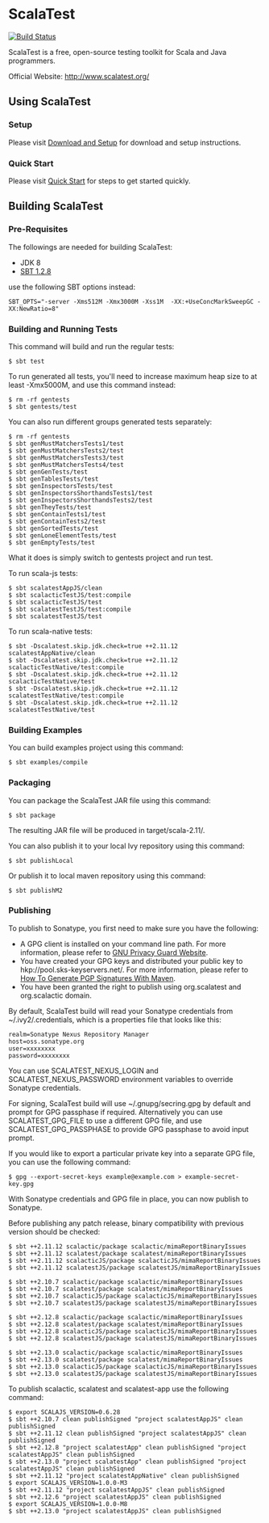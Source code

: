 ScalaTest
=========

[![Build Status](https://travis-ci.org/scalatest/scalatest.png?branch=3.1.x)](https://travis-ci.org/scalatest/scalatest)

ScalaTest is a free, open-source testing toolkit for Scala and
Java programmers.

Official Website: http://www.scalatest.org/

Using ScalaTest
---------------

### Setup

Please visit [Download and Setup](https://www.scala-sbt.org/1.x/docs/Setup.html) for download and setup instructions.

### Quick Start

Please visit [Quick Start](http://www.scalatest.org/quick_start) for steps to get started quickly.


Building ScalaTest
------------------

### Pre-Requisites

The followings are needed for building ScalaTest:

*   JDK 8
*   [SBT 1.2.8](https://www.scala-sbt.org/1.x/docs/Setup.html)

use the following SBT options instead:

    SBT_OPTS="-server -Xms512M -Xmx3000M -Xss1M  -XX:+UseConcMarkSweepGC -XX:NewRatio=8"

### Building and Running Tests

This command will build and run the regular tests:

  `$ sbt test`

To run generated all tests, you'll need to increase maximum heap size to at least -Xmx5000M, and use this command instead:

    $ rm -rf gentests
    $ sbt gentests/test
  
You can also run different groups generated tests separately: 
    
    $ rm -rf gentests
    $ sbt genMustMatchersTests1/test
    $ sbt genMustMatchersTests2/test
    $ sbt genMustMatchersTests3/test
    $ sbt genMustMatchersTests4/test
    $ sbt genGenTests/test
    $ sbt genTablesTests/test
    $ sbt genInspectorsTests/test
    $ sbt genInspectorsShorthandsTests1/test
    $ sbt genInspectorsShorthandsTests2/test
    $ sbt genTheyTests/test
    $ sbt genContainTests1/test
    $ sbt genContainTests2/test
    $ sbt genSortedTests/test
    $ sbt genLoneElementTests/test
    $ sbt genEmptyTests/test

What it does is simply switch to gentests project and run test.

To run scala-js tests: 

```
$ sbt scalatestAppJS/clean
$ sbt scalacticTestJS/test:compile
$ sbt scalacticTestJS/test
$ sbt scalatestTestJS/test:compile
$ sbt scalatestTestJS/test
```

To run scala-native tests: 

```
$ sbt -Dscalatest.skip.jdk.check=true ++2.11.12 scalatestAppNative/clean
$ sbt -Dscalatest.skip.jdk.check=true ++2.11.12 scalacticTestNative/test:compile
$ sbt -Dscalatest.skip.jdk.check=true ++2.11.12 scalacticTestNative/test
$ sbt -Dscalatest.skip.jdk.check=true ++2.11.12 scalatestTestNative/test:compile
$ sbt -Dscalatest.skip.jdk.check=true ++2.11.12 scalatestTestNative/test
```

### Building Examples

You can build examples project using this command: 

  `$ sbt examples/compile`

### Packaging

You can package the ScalaTest JAR file using this command:

  `$ sbt package`

The resulting JAR file will be produced in target/scala-2.11/.

You can also publish it to your local Ivy repository using this command:

  `$ sbt publishLocal`

Or publish it to local maven repository using this command:

  `$ sbt publishM2`

### Publishing

To publish to Sonatype, you first need to make sure you have the following:

*   A GPG client is installed on your command line path. For more information, please refer to [GNU Privacy Guard Website](http://www.gnupg.org/).
*   You have created your GPG keys and distributed your public key to hkp://pool.sks-keyservers.net/. For more information, please refer to [How To Generate PGP Signatures With Maven](https://docs.sonatype.org/display/Repository/How+To+Generate+PGP+Signatures+With+Maven).
*   You have been granted the right to publish using org.scalatest and org.scalactic domain.

By default, ScalaTest build will read your Sonatype credentials from ~/.ivy2/.credentials, which is a properties file that looks like this:

    realm=Sonatype Nexus Repository Manager
    host=oss.sonatype.org
    user=xxxxxxxx
    password=xxxxxxxx

You can use SCALATEST_NEXUS_LOGIN and SCALATEST_NEXUS_PASSWORD environment variables to override Sonatype credentials.

For signing, ScalaTest build will use ~/.gnupg/secring.gpg by default and prompt for GPG passphase if required.  Alternatively you can use SCALATEST_GPG_FILE to use a different GPG file, and use SCALATEST_GPG_PASSPHASE to provide GPG passphase to avoid input prompt.

If you would like to export a particular private key into a separate GPG file, you can use the following command:

  `$ gpg --export-secret-keys example@example.com > example-secret-key.gpg`

With Sonatype credentials and GPG file in place, you can now publish to Sonatype.

Before publishing any patch release, binary compatibility with previous version should be checked:

    $ sbt ++2.11.12 scalactic/package scalactic/mimaReportBinaryIssues
    $ sbt ++2.11.12 scalatest/package scalatest/mimaReportBinaryIssues
    $ sbt ++2.11.12 scalacticJS/package scalacticJS/mimaReportBinaryIssues
    $ sbt ++2.11.12 scalatestJS/package scalatestJS/mimaReportBinaryIssues

    $ sbt ++2.10.7 scalactic/package scalactic/mimaReportBinaryIssues
    $ sbt ++2.10.7 scalatest/package scalatest/mimaReportBinaryIssues
    $ sbt ++2.10.7 scalacticJS/package scalacticJS/mimaReportBinaryIssues
    $ sbt ++2.10.7 scalatestJS/package scalatestJS/mimaReportBinaryIssues

    $ sbt ++2.12.8 scalactic/package scalactic/mimaReportBinaryIssues
    $ sbt ++2.12.8 scalatest/package scalatest/mimaReportBinaryIssues
    $ sbt ++2.12.8 scalacticJS/package scalacticJS/mimaReportBinaryIssues
    $ sbt ++2.12.8 scalatestJS/package scalatestJS/mimaReportBinaryIssues

    $ sbt ++2.13.0 scalactic/package scalactic/mimaReportBinaryIssues
    $ sbt ++2.13.0 scalatest/package scalatest/mimaReportBinaryIssues
    $ sbt ++2.13.0 scalacticJS/package scalacticJS/mimaReportBinaryIssues
    $ sbt ++2.13.0 scalatestJS/package scalatestJS/mimaReportBinaryIssues

To publish scalactic, scalatest and scalatest-app use the following command:

    $ export SCALAJS_VERSION=0.6.28
    $ sbt ++2.10.7 clean publishSigned "project scalatestAppJS" clean publishSigned
    $ sbt ++2.11.12 clean publishSigned "project scalatestAppJS" clean publishSigned
    $ sbt ++2.12.8 "project scalatestApp" clean publishSigned "project scalatestAppJS" clean publishSigned
    $ sbt ++2.13.0 "project scalatestApp" clean publishSigned "project scalatestAppJS" clean publishSigned    
    $ sbt ++2.11.12 "project scalatestAppNative" clean publishSigned
    $ export SCALAJS_VERSION=1.0.0-M3
    $ sbt ++2.11.12 "project scalatestAppJS" clean publishSigned
    $ sbt ++2.12.6 "project scalatestAppJS" clean publishSigned
    $ export SCALAJS_VERSION=1.0.0-M8
    $ sbt ++2.13.0 "project scalatestAppJS" clean publishSigned
